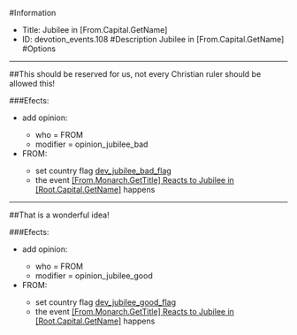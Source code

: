 #Information
 - Title: Jubilee in [From.Capital.GetName]
 - ID: devotion_events.108
#Description
Jubilee in [From.Capital.GetName]
#Options

___
##This should be reserved for us, not every Christian ruler should be allowed this!

###Efects:<ul><li>add opinion:</li><ul><li>who = FROM</li><li>modifier = opinion_jubilee_bad</li></ul><li>FROM:</li><ul><li>set country flag [dev_jubilee_bad_flag](../flags/dev_jubilee_bad_flag.md)</li><li>the event [[From.Monarch.GetTitle] Reacts to Jubilee in [Root.Capital.GetName]](../events/from_monarch_gettitle_reacts_to_jubilee_in_root_capital_getname.md) happens</li></ul></ul>

___
##That is a wonderful idea!

###Efects:<ul><li>add opinion:</li><ul><li>who = FROM</li><li>modifier = opinion_jubilee_good</li></ul><li>FROM:</li><ul><li>set country flag [dev_jubilee_good_flag](../flags/dev_jubilee_good_flag.md)</li><li>the event [[From.Monarch.GetTitle] Reacts to Jubilee in [Root.Capital.GetName]](../events/from_monarch_gettitle_reacts_to_jubilee_in_root_capital_getname.md) happens</li></ul></ul>
